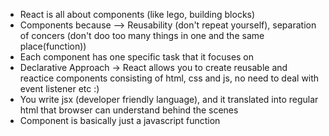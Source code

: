 * React is all about components (like lego, building blocks)
* Components because --> Reusability (don't repeat yourself), separation of concers (don't doo too many things in one and the same place(function))
* Each component has one specific task that it focuses on
* Declarative Approach -> React allows you to create reusable and reactice components consisting of html, css and js, no need to deal with event listener etc :)
* You write jsx (developer friendly language), and it translated into regular html that browser can understand behind the scenes
* Component is basically just a javascript function